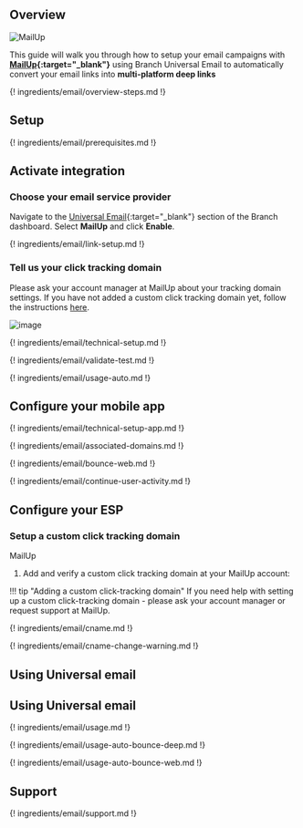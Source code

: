 ## Overview

![MailUp](https://cdn.branch.io/branch-assets/email-providers/386574786681131050/mailup-1536710113288.png)

This guide will walk you through how to setup your email campaigns with **[MailUp](https://www.mailup.com/){:target="\_blank"}** using Branch Universal Email to automatically convert your email links into **multi-platform deep links**

{! ingredients/email/overview-steps.md !}

## Setup

{! ingredients/email/prerequisites.md !}

## Activate integration

### Choose your email service provider

Navigate to the [Universal Email](https://dashboard.branch.io/email){:target="\_blank"} section of the Branch dashboard. Select <notranslate>**MailUp**</notranslate> and click <notranslate>**Enable**</notranslate>.

{! ingredients/email/link-setup.md !}

### Tell us your click tracking domain

Please ask your account manager at MailUp about your tracking domain settings. If you have not added a custom click tracking domain yet, follow the instructions [here](#setup-a-custom-click-tracking-domain).

![image](/_assets/img/pages/email/mailup/setup-config.png)

{! ingredients/email/technical-setup.md !}

{! ingredients/email/validate-test.md !}

{! ingredients/email/usage-auto.md !}

## Configure your mobile app

{! ingredients/email/technical-setup-app.md !}

{! ingredients/email/associated-domains.md !}

{! ingredients/email/bounce-web.md !}

{! ingredients/email/continue-user-activity.md !}

## Configure your ESP

### Setup a custom click tracking domain
MailUp
1. Add and verify a custom click tracking domain at your MailUp account:

!!! tip "Adding a custom click-tracking domain"
    If you need help with setting up a custom click-tracking domain - please ask your account manager or request support at MailUp.

{! ingredients/email/cname.md !}

{! ingredients/email/cname-change-warning.md !}

## Using Universal email

## Using Universal email

{! ingredients/email/usage.md !}

{! ingredients/email/usage-auto-bounce-deep.md !}

{! ingredients/email/usage-auto-bounce-web.md !}

## Support

{! ingredients/email/support.md !}
